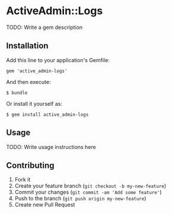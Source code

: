# ActiveAdmin::Logs

TODO: Write a gem description

## Installation

Add this line to your application's Gemfile:

    gem 'active_admin-logs'

And then execute:

    $ bundle

Or install it yourself as:

    $ gem install active_admin-logs

## Usage

TODO: Write usage instructions here

## Contributing

1. Fork it
2. Create your feature branch (`git checkout -b my-new-feature`)
3. Commit your changes (`git commit -am 'Add some feature'`)
4. Push to the branch (`git push origin my-new-feature`)
5. Create new Pull Request
